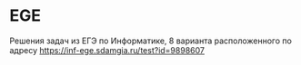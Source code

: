 # EGE
Решения задач из ЕГЭ по Информатике, 8 варианта расположенного по адресу
https://inf-ege.sdamgia.ru/test?id=9898607
